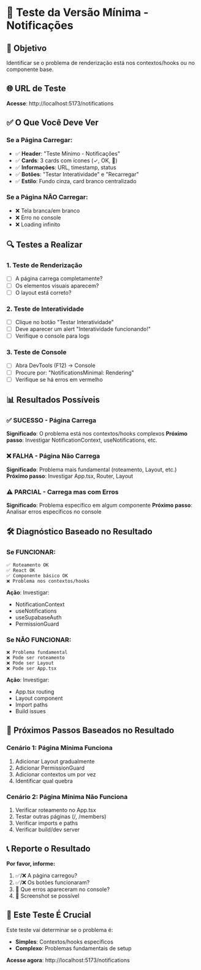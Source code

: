 # 🧪 Teste da Versão Mínima - Notificações

## 🎯 **Objetivo**
Identificar se o problema de renderização está nos contextos/hooks ou no componente base.

## 🌐 **URL de Teste**
**Acesse**: http://localhost:5173/notifications

## ✅ **O Que Você Deve Ver**

### **Se a Página Carregar:**
- ✅ **Header**: "Teste Mínimo - Notificações"
- ✅ **Cards**: 3 cards com ícones (✓, OK, 🎉)
- ✅ **Informações**: URL, timestamp, status
- ✅ **Botões**: "Testar Interatividade" e "Recarregar"
- ✅ **Estilo**: Fundo cinza, card branco centralizado

### **Se a Página NÃO Carregar:**
- ❌ Tela branca/em branco
- ❌ Erro no console
- ❌ Loading infinito

## 🔍 **Testes a Realizar**

### **1. Teste de Renderização**
- [ ] A página carrega completamente?
- [ ] Os elementos visuais aparecem?
- [ ] O layout está correto?

### **2. Teste de Interatividade**
- [ ] Clique no botão "Testar Interatividade"
- [ ] Deve aparecer um alert "Interatividade funcionando!"
- [ ] Verifique o console para logs

### **3. Teste de Console**
- [ ] Abra DevTools (F12) → Console
- [ ] Procure por: "NotificationsMinimal: Rendering"
- [ ] Verifique se há erros em vermelho

## 📊 **Resultados Possíveis**

### **✅ SUCESSO - Página Carrega**
**Significado**: O problema está nos contextos/hooks complexos
**Próximo passo**: Investigar NotificationContext, useNotifications, etc.

### **❌ FALHA - Página Não Carrega**
**Significado**: Problema mais fundamental (roteamento, Layout, etc.)
**Próximo passo**: Investigar App.tsx, Router, Layout

### **⚠️ PARCIAL - Carrega mas com Erros**
**Significado**: Problema específico em algum componente
**Próximo passo**: Analisar erros específicos no console

## 🛠️ **Diagnóstico Baseado no Resultado**

### **Se FUNCIONAR:**
```
✅ Roteamento OK
✅ React OK  
✅ Componente básico OK
❌ Problema nos contextos/hooks
```

**Ação**: Investigar:
- NotificationContext
- useNotifications
- useSupabaseAuth
- PermissionGuard

### **Se NÃO FUNCIONAR:**
```
❌ Problema fundamental
❌ Pode ser roteamento
❌ Pode ser Layout
❌ Pode ser App.tsx
```

**Ação**: Investigar:
- App.tsx routing
- Layout component
- Import paths
- Build issues

## 🔧 **Próximos Passos Baseados no Resultado**

### **Cenário 1: Página Mínima Funciona**
1. Adicionar Layout gradualmente
2. Adicionar PermissionGuard
3. Adicionar contextos um por vez
4. Identificar qual quebra

### **Cenário 2: Página Mínima Não Funciona**
1. Verificar roteamento no App.tsx
2. Testar outras páginas (/, /members)
3. Verificar imports e paths
4. Verificar build/dev server

## 📞 **Reporte o Resultado**

**Por favor, informe:**
1. ✅/❌ A página carregou?
2. ✅/❌ Os botões funcionaram?
3. 📝 Que erros apareceram no console?
4. 📸 Screenshot se possível

## 🎯 **Este Teste É Crucial**

Este teste vai determinar se o problema é:
- **Simples**: Contextos/hooks específicos
- **Complexo**: Problemas fundamentais de setup

**Acesse agora**: http://localhost:5173/notifications